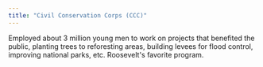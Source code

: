 ```yaml
---
title: "Civil Conservation Corps (CCC)"
---
```

Employed about 3 million young men to work on projects that benefited the public, planting trees to reforesting areas, building levees for flood control, improving national parks, etc. Roosevelt's favorite program.

